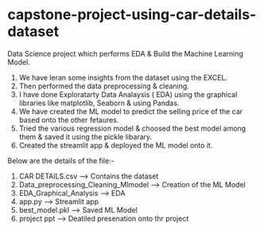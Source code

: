 # capstone-project-using-car-details-dataset
Data Science project which performs EDA &  Build the Machine Learning Model. 

1. We have leran some insights from the dataset using the EXCEL.
2. Then performed the data preprocessing & cleaning.
3. I have done Exploratarty Data Analaysis ( EDA) using the graphical libraries like matplotlib, Seaborn & using Pandas. 
4. We have created the ML model to predict the selling price of the car based onto the other fetaures.
5. Tried the various regression model & choosed the best model among them & saved it using the pickle libarary.
6. Created the streamlit app & deployed the ML model onto it.

Below are the details of the file:-

1. CAR DETAILS.csv --> Contains the dataset
2. Data_preprocessing_Cleaning_Mlmodel --> Creation of the ML Model
3. EDA_Graphical_Analysis --> EDA
4. app.py --> Streamlit app
5. best_model.pkl --> Saved ML Model
6. project ppt --> Deatiled presenation onto thr project

